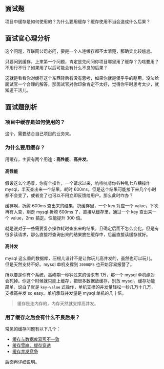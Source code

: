 ## 面试题
项目中缓存是如何使用的？为什么要用缓存？缓存使用不当会造成什么后果？

## 面试官心理分析
这个问题，互联网公司必问，要是一个人连缓存都不太清楚，那确实比较尴尬。

只要问到缓存，上来第一个问题，肯定是先问问你项目哪里用了缓存？为啥要用？不用行不行？如果用了以后可能会有什么不良的后果？

这就是看看你对缓存这个东西背后有没有思考，如果你就是傻乎乎的瞎用，没法给面试官一个合理的解答，那面试官对你印象肯定不太好，觉得你平时思考太少，就知道干活儿。


## 面试题剖析
### 项目中缓存是如何使用的？
这个，需要结合自己项目的业务来。

### 为什么要用缓存？
用缓存，主要有两个用途：**高性能**、**高并发**。

#### 高性能
假设这么个场景，你有个操作，一个请求过来，吭哧吭哧你各种乱七八糟操作 mysql，半天查出来一个结果，耗时 600ms。但是这个结果可能接下来几个小时都不会变了，或者变了也可以不用立即反馈给用户。那么此时咋办？

缓存啊，折腾 600ms 查出来的结果，扔缓存里，一个 key 对应一个 value，下次再有人查，别走 mysql 折腾 600ms 了，直接从缓存里，通过一个 key 查出来一个 value，2ms 搞定。性能提升 300 倍。

就是说对于一些需要复杂操作耗时查出来的结果，且确定后面不怎么变化，但是有很多读请求，那么直接将查询出来的结果放在缓存中，后面直接读缓存就好。

#### 高并发
mysql 这么重的数据库，压根儿设计不是让你玩儿高并发的，虽然也可以玩儿，但是天然支持不好。mysql 单机支撑到 `2000QPS` 也开始容易报警了。

所以要是你有个系统，高峰期一秒钟过来的请求有 1万，那一个 mysql 单机绝对会死掉。你这个时候就只能上缓存，把很多数据放缓存，别放 mysql。缓存功能简单，说白了就是 `key-value` 式操作，单机支撑的并发量轻松一秒几万十几万，支撑高并发 so easy。单机承载并发量是 mysql 单机的几十倍。

> 缓存是走内存的，内存天然就支撑高并发。

### 用了缓存之后会有什么不良后果？
常见的缓存问题有以下几个：
- [缓存与数据库双写不一致](/CHN/high-concurrency/redis-consistence.md)
- [缓存雪崩、缓存穿透](/CHN/high-concurrency/redis-caching-avalanche-and-caching-penetration.md)
- [缓存并发竞争](/CHN/high-concurrency/redis-cas.md)

后面再详细说明。